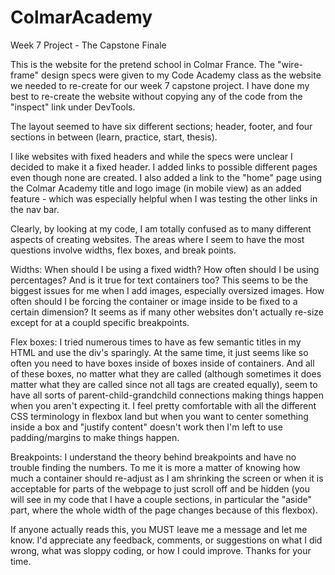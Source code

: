 # ColmarAcademy

Week 7 Project - The Capstone Finale

This is the website for the pretend school in Colmar France. The "wire-frame" design specs were given to my Code Academy class as the website we needed to re-create for our week 7 capstone project. I have done my best to re-create the website without copying any of the code from the "inspect" link under DevTools.

The layout seemed to have six different sections; header, footer, and four sections in between (learn, practice, start, thesis).

I like websites with fixed headers and while the specs were unclear I decided to make it a fixed header. I added links to possible different pages even though none are created. I also added a link to the "home" page using the Colmar Academy title and logo image (in mobile view) as an added feature - which was especially helpful when I was testing the other links in the nav bar.

Clearly, by looking at my code, I am totally confused as to many different aspects of creating websites. The areas where I seem to have the most questions involve widths, flex boxes, and break points.

Widths: When should I be using a fixed width? How often should I be using percentages? And is it true for text containers too? This seems to be the biggest issues for me when I add images, especially oversized images. How often should I be forcing the container or image inside to be fixed to a certain dimension? It seems as if many other websites don't actually re-size except for at a coupld specific breakpoints.

Flex boxes: I tried numerous times to have as few semantic titles in my HTML and use the div's sparingly. At the same time, it just seems like so often you need to have boxes inside of boxes inside of containers. And all of these boxes, no matter what they are called (although sometimes it does matter what they are called since not all tags are created equally), seem to have all sorts of parent-child-grandchild connections making things happen when you aren't expecting it. I feel pretty comfortable with all the different CSS terminology in flexbox land but when you want to center something inside a box and "justify content" doesn't work then I'm left to use padding/margins to make things happen.

Breakpoints: I understand the theory behind breakpoints and have no trouble finding the numbers. To me it is more a matter of knowing how much a container should re-adjust as I am shrinking the screen or when it is acceptable for parts of the webpage to just scroll off and be hidden (you will see in my code that I have a couple sections, in particular the "aside" part, where the whole width of the page changes because of this flexbox).

If anyone actually reads this, you MUST leave me a message and let me know. I'd appreciate any feedback, comments, or suggestions on what I did wrong, what was sloppy coding, or how I could improve. Thanks for your time.
